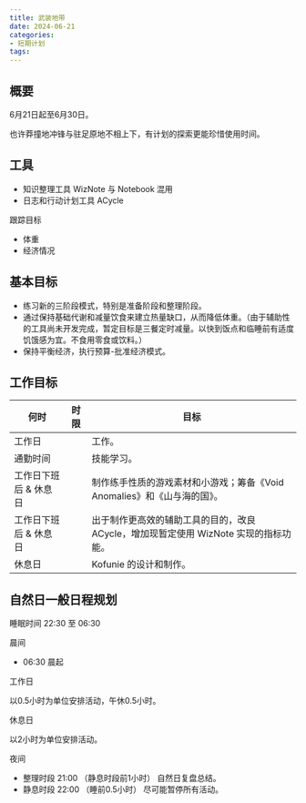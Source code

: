 ```yaml
---
title: 武装地带
date: 2024-06-21
categories:
- 短期计划
tags:
---
```


## 概要

6月21日起至6月30日。

也许莽撞地冲锋与驻足原地不相上下，有计划的探索更能珍惜使用时间。

## 工具

- 知识整理工具 WizNote 与 Notebook 混用
- 日志和行动计划工具 ACycle

跟踪目标

- 体重
- 经济情况

## 基本目标

- 练习新的三阶段模式，特别是准备阶段和整理阶段。
- 通过保持基础代谢和减量饮食来建立热量缺口，从而降低体重。（由于辅助性的工具尚未开发完成，暂定目标是三餐定时减量。以快到饭点和临睡前有适度饥饿感为宜。不食用零食或饮料。）
- 保持平衡经济，执行预算-批准经济模式。

## 工作目标

| 何时 | 时限 | 目标 |
| --- | --- | --- |
| 工作日 | | 工作。 |
| 通勤时间 | | 技能学习。 |
| 工作日下班后 & 休息日 | | 制作练手性质的游戏素材和小游戏；筹备《Void Anomalies》和《山与海的国》。|
| 工作日下班后 & 休息日 | | 出于制作更高效的辅助工具的目的，改良 ACycle，增加现暂定使用 WizNote 实现的指标功能。|
| 休息日| | Kofunie 的设计和制作。 |

## 自然日一般日程规划

睡眠时间 22:30 至 06:30

晨间

- 06:30 晨起

工作日

以0.5小时为单位安排活动，午休0.5小时。

休息日

以2小时为单位安排活动。

夜间

- 整理时段 21:00 （静息时段前1小时） 自然日复盘总结。
- 静息时段 22:00 （睡前0.5小时） 尽可能暂停所有活动。

